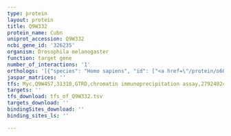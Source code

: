 ```yaml
---
type: protein
layout: protein
title: Q9W332
protein_name: Cubn
uniprot_accession: Q9W332
ncbi_gene_id: '326235'
organism: Drosophila melanogaster
function: target gene
number_of_interactions: '1'
orthologs: '[{"species": "Homo sapiens", "id": ["<a href=\"/protein/o60494\">O60494</a>"]}, {"species": "Mus musculus", "id": ["<a href=\"/protein/q9jlb4\">Q9JLB4</a>"]}, {"species": "Rattus norvegicus", "id": ["<a href=\"/protein/f1lnu2\">F1LNU2</a>"]}, {"species": "Caenorhabditis elegans", "id": ["Q20911"]}]'
jaspar_matrices: ''
tfs: Myc,Q9W4S7,31310,GTRD,chromatin immunoprecipitation assay,27924024%5Buid%5D,No
targets: ''
tfs_download: tfs_of_Q9W332.tsv
targets_download: ''
bindingSites_download: ''
binding_sites_ls: ''

---
```

